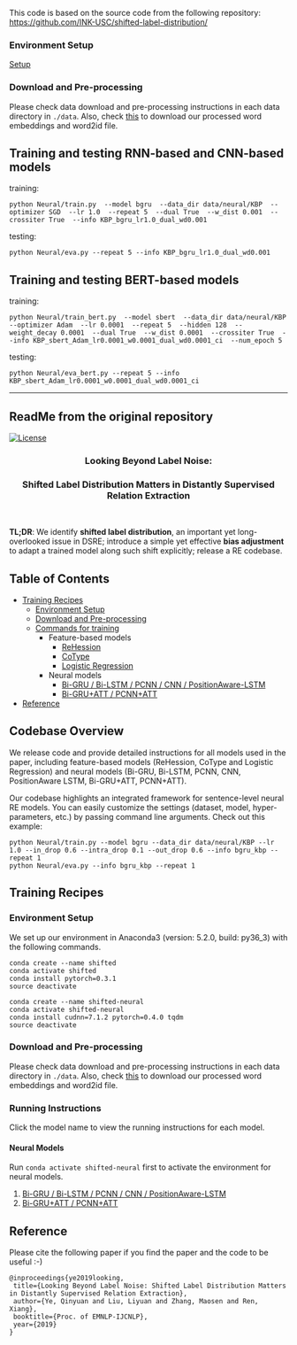 This code is based on the source code from the following repository:
https://github.com/INK-USC/shifted-label-distribution/

### Environment Setup
[Setup](#environment-setup)


### Download and Pre-processing

Please check data download and pre-processing instructions in each data directory in `./data`. Also, check [this](data/neural/vocab/README.md) to download our processed word embeddings and word2id file.



## Training and testing RNN-based and CNN-based models
training:
```
python Neural/train.py  --model bgru  --data_dir data/neural/KBP  --optimizer SGD  --lr 1.0  --repeat 5  --dual True  --w_dist 0.001  --crossiter True  --info KBP_bgru_lr1.0_dual_wd0.001
```

testing:
```
python Neural/eva.py --repeat 5 --info KBP_bgru_lr1.0_dual_wd0.001
```


## Training and testing BERT-based models
training:
```
python Neural/train_bert.py  --model sbert  --data_dir data/neural/KBP  --optimizer Adam  --lr 0.0001  --repeat 5  --hidden 128  --weight_decay 0.0001  --dual True  --w_dist 0.0001  --crossiter True  --info KBP_sbert_Adam_lr0.0001_w0.0001_dual_wd0.0001_ci  --num_epoch 5 
```

testing:
```
python Neural/eva_bert.py --repeat 5 --info KBP_sbert_Adam_lr0.0001_w0.0001_dual_wd0.0001_ci
```




-----------------------------------------------------------------------------------------------------------------------
<h2>ReadMe from the original repository</h2>

[![License](https://img.shields.io/badge/License-Apache%202.0-blue.svg)](https://opensource.org/licenses/Apache-2.0)


<h3 align="center">Looking Beyond Label Noise:</h3>
<h3 align="center">Shifted Label Distribution Matters in Distantly Supervised Relation Extraction</h3>

&nbsp;

__TL;DR__: We identify __shifted label distribution__, an important yet long-overlooked issue in DSRE; introduce a simple yet effective __bias adjustment__ to adapt a trained model along such shift explicitly; release a RE codebase. 

## Table of Contents


- [Training Recipes](#training-recipes)
    - [Environment Setup](#environment-setup)
    - [Download and Pre-processing](#download-and-pre-processing)
    - [Commands for training](#running-instructions)
        - Feature-based models
            - [ReHession](ReHession/README.md)
            - [CoType](CoType/README.md)
            - [Logistic Regression](LogisticRegression/README.md)
        - Neural models
            - [Bi-GRU / Bi-LSTM / PCNN / CNN / PositionAware-LSTM](Neural/README.md)
            - [Bi-GRU+ATT / PCNN+ATT](NeuralATT/README.md)
- [Reference](#reference)



## Codebase Overview

We release code and provide detailed instructions for all models used in the paper, 
including feature-based models (ReHession, CoType and Logistic Regression) 
and neural models (Bi-GRU, Bi-LSTM, PCNN, CNN, PositionAware LSTM, Bi-GRU+ATT, PCNN+ATT). 

Our codebase highlights an integrated framework for sentence-level neural RE models. 
You can easily customize the settings (dataset, model, hyper-parameters, etc.) by passing command line arguments.
Check out this example:

```
python Neural/train.py --model bgru --data_dir data/neural/KBP --lr 1.0 --in_drop 0.6 --intra_drop 0.1 --out_drop 0.6 --info bgru_kbp --repeat 1
python Neural/eva.py --info bgru_kbp --repeat 1
```
## Training Recipes

### Environment Setup
We set up our environment in Anaconda3 (version: 5.2.0, build: py36_3) with the following commands.
```
conda create --name shifted
conda activate shifted
conda install pytorch=0.3.1
source deactivate

conda create --name shifted-neural
conda activate shifted-neural
conda install cudnn=7.1.2 pytorch=0.4.0 tqdm
source deactivate
```

### Download and Pre-processing

Please check data download and pre-processing instructions in each data directory in `./data`. Also, check [this](data/neural/vocab/README.md) to download our processed word embeddings and word2id file.


### Running Instructions

Click the model name to view the running instructions for each model.

#### Neural Models

Run `conda activate shifted-neural` first to activate the environment for neural models.

1. [Bi-GRU / Bi-LSTM / PCNN / CNN / PositionAware-LSTM](Neural/README.md)
2. [Bi-GRU+ATT / PCNN+ATT](NeuralATT/README.md)


## Reference
Please cite the following paper if you find the paper and the code to be useful :-)
```
@inproceedings{ye2019looking,
 title={Looking Beyond Label Noise: Shifted Label Distribution Matters in Distantly Supervised Relation Extraction},
 author={Ye, Qinyuan and Liu, Liyuan and Zhang, Maosen and Ren, Xiang},
 booktitle={Proc. of EMNLP-IJCNLP},
 year={2019}
}
```
